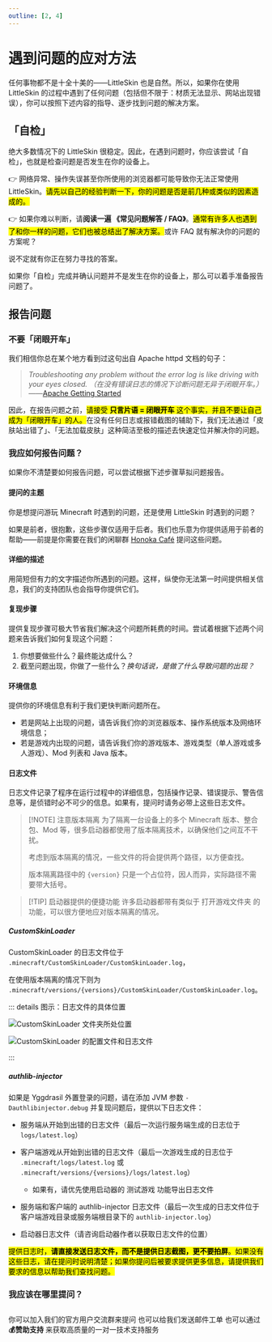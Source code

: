 ```yaml
---
outline: [2, 4]
---
```


# 遇到问题的应对方法

任何事物都不是十全十美的——LittleSkin 也是自然。所以，如果你在使用 LittleSkin 的过程中遇到了任何问题（包括但不限于：材质无法显示、网站出现错误），你可以按照下述内容的指导、逐步找到问题的解决方案。

## 「自检」

绝大多数情况下的 LittleSkin 很稳定。因此，在遇到问题时，你应该尝试「自检」，也就是检查问题是否发生在你的设备上。

👉 网络异常、操作失误甚至你所使用的浏览器都可能导致你无法正常使用 LittleSkin。<mark>请先以自己的经验判断一下，你的问题是否是前几种或类似的因素造成的。</mark>

👉 如果你难以判断，请**阅读一遍 《常见问题解答 / FAQ》**。<mark>通常有许多人也遇到了和你一样的问题，它们也被总结出了解决方案。</mark>或许 FAQ 就有解决你的问题的方案呢？

<NCard title="🤔 常见问题解答 / FAQ" link="/faq/">
说不定就有你正在努力寻找的答案。
</NCard>

如果你「自检」完成并确认问题并不是发生在你的设备上，那么可以着手准备报告问题了。

## 报告问题

### 不要「闭眼开车」

我们相信你总在某个地方看到过这句出自 Apache httpd 文档的句子：

> _Troubleshooting any problem without the error log is like driving with your eyes closed._
> _（在没有错误日志的情况下诊断问题无异于闭眼开车。）_
> ——[Apache Getting Started](https://httpd.apache.org/docs/2.4/getting-started.html)

因此，在报告问题之前，<mark>请接受 **只言片语 = 闭眼开车** 这个事实，并且不要让自己成为「闭眼开车」的人。</mark>在没有任何日志或报错截图的辅助下，我们无法通过「皮肤站出错了」、「无法加载皮肤」这种简洁至极的描述去快速定位并解决你的问题。

### 我应如何报告问题？

如果你不清楚要如何报告问题，可以尝试根据下述步骤草拟问题报告。

#### 提问的主题

你是想提问游玩 Minecraft 时遇到的问题，还是使用 LittleSkin 时遇到的问题？

如果是前者，很抱歉，这些步骤仅适用于后者。我们也乐意为你提供适用于前者的帮助——前提是你需要在我们的闲聊群 [Honoka Café](https://manual.littlesk.in/user-group#cafe) 提问这些问题。

#### 详细的描述

用简短但有力的文字描述你所遇到的问题。这样，纵使你无法第一时间提供相关信息，我们的支持团队也会指导你提供它们。

#### 复现步骤

提供复现步骤可极大节省我们解决这个问题所耗费的时间。尝试着根据下述两个问题来告诉我们如何复现这个问题：

1. 你想要做些什么？最终能达成什么？
2. 截至问题出现，你做了一些什么？_换句话说，是做了什么导致问题的出现？_

#### 环境信息

提供你的环境信息有利于我们更快判断问题所在。

- 若是网站上出现的问题，请告诉我们你的浏览器版本、操作系统版本及网络环境信息；
- 若是游戏内出现的问题，请告诉我们你的游戏版本、游戏类型（单人游戏或多人游戏）、Mod 列表和 Java 版本。

#### 日志文件

日志文件记录了程序在运行过程中的详细信息，包括操作记录、错误提示、警告信息等，是侦错时必不可少的信息。如果有，提问时请务必带上这些日志文件。

> [!NOTE] 注意版本隔离
> 为了隔离一台设备上的多个 Minecraft 版本、整合包、Mod 等，很多启动器都使用了版本隔离技术，以确保他们之间互不干扰。
>
> 考虑到版本隔离的情况，一些文件的将会提供两个路径，以方便查找。
>
> 版本隔离路径中的 `{version}` 只是一个占位符，因人而异，实际路径不需要带大括号。

> [!TIP] 启动器提供的便捷功能
> 许多启动器都带有类似于 <BSSection>打开游戏文件夹</BSSection> 的功能，可以很方便地应对版本隔离的情况。

##### <Badge type="info" text="皮肤 Mod" /> CustomSkinLoader

CustomSkinLoader 的日志文件位于 `.minecraft/CustomSkinLoader/CustomSkinLoader.log`，

在使用版本隔离的情况下则为 `.minecraft/versions/{versions}/CustomSkinLoader/CustomSkinLoader.log`。

::: details 图示：日志文件的具体位置

![CustomSkinLoader 文件夹所处位置](./newbee/assets/mods/csl-folder.webp)

![CustomSkinLoader 的配置文件和日志文件](./newbee/assets/mods/csl-files.webp)

:::

##### <Badge type="info" text="外置登录" /> authlib-injector

如果是 Yggdrasil 外置登录的问题，请在添加 JVM 参数 `-Dauthlibinjector.debug` 并复现问题后，提供以下日志文件：

- 服务端从开始到出错的日志文件（最后一次运行服务端生成的日志位于 `logs/latest.log`）

- 客户端游戏从开始到出错的日志文件（最后一次游戏生成的日志位于 `.minecraft/logs/latest.log` 或 `.minecraft/versions/{versions}/logs/latest.log`）

  - 如果有，请优先使用启动器的 <BSSection>测试游戏</BSSection> 功能导出日志文件

- 服务端和客户端的 authlib-injector 日志文件（最后一次生成的日志文件位于客户端游戏目录或服务端根目录下的 `authlib-injector.log`）

- 启动器日志文件（请咨询启动器作者以获取日志文件的位置）

<mark>提供日志时，**请直接发送日志文件，而不是提供日志截图，更不要拍屏**。如果没有这些日志，请在提问时说明清楚；如果你提问后被要求提供更多信息，请提供我们要求的信息以帮助我们查找问题。</mark>

### 我应该在哪里提问？

<p style="margin-bottom: 2em"></p>

<NCard title="🙋 加入用户交流群" link="/user-group" >
你可以加入我们的官方用户交流群来提问
</NCard>
<NCard title="📬️ 通过邮件发送工单" link="/email" >
也可以给我们发送邮件工单
</NCard>
<NCard title="🧑‍🔬 一对一技术支持" link="https://afdian.com/a/tnqzh123" >
也可以通过 <strong>💰赞助支持</strong> 来获取高质量的一对一技术支持服务
</NCard>

